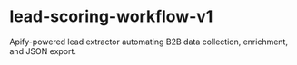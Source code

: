 # lead-scoring-workflow-v1
Apify-powered lead extractor automating B2B data collection, enrichment, and JSON export.

